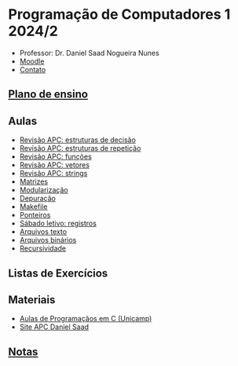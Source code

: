 
# Programação de Computadores 1 2024/2

- Professor: Dr. Daniel Saad Nogueira Nunes
- [Moodle](https://moodle.danielsaad.com)
- [Contato](https://danielsaad.com/contato)

## [Plano de ensino](/assets/planejamento/plano-de-ensino.pdf)

## Aulas

- [Revisão APC: estruturas de decisão](assets/aulas/introducao.pdf)
- [Revisão APC: estruturas de repetição](assets/aulas/conceitos-preliminares.pdf)
- [Revisão APC: funções](assets/aulas/maquinas-de-turing.pdf)
- [Revisão APC: vetores](assets/aulas/variantes-de-maquinas-de-turing.pdf)
- [Revisão APC: strings](assets/aulas/tese-de-church-turing.pdf)
- [Matrizes](assets/aulas/problema-da-parada.pdf)
- [Modularização](assets/aulas/redutibilidade.pdf)
- [Depuração]()
- [Makefile]()
- [Ponteiros]()
- [Sábado letivo: registros]()
- [Arquivos texto]()
- [Arquivos binários]()
- [Recursividade]()

## Listas de Exercícios

## Materiais

- [Aulas de Programaçãos em C (Unicamp)](assets/aulas/proofs.pdf)
- [Site APC Daniel Saad]()

## [Notas]()
